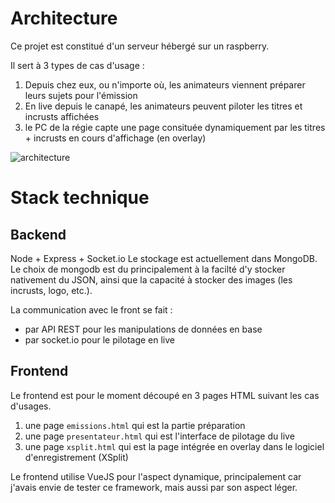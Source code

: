 # Architecture
Ce projet est constitué d'un serveur hébergé sur un raspberry.

Il sert à 3 types de cas d'usage :
1. Depuis chez eux, ou n'importe où, les animateurs viennent préparer leurs sujets pour l'émission
2. En live depuis le canapé, les animateurs peuvent piloter les titres et incrusts affichées
3. le PC de la régie capte une page consituée dynamiquement par les titres + incrusts en cours d'affichage (en overlay)

![architecture](http://chriscamicas.github.io/girr/docs/global_architecture.svg)

# Stack technique
## Backend
Node + Express + Socket.io
Le stockage est actuellement dans MongoDB.
Le choix de mongodb est du principalement à la facilté d'y stocker nativement du JSON, ainsi que la capacité à stocker des images (les incrusts, logo, etc.).

La communication avec le front se fait :
- par API REST pour les manipulations de données en base
- par socket.io pour le pilotage en live

## Frontend
Le frontend est pour le moment découpé en 3 pages HTML suivant les cas d'usages.
1. une page `emissions.html` qui est la partie préparation
2. une page `presentateur.html` qui est l'interface de pilotage du live
3. une page `xsplit.html` qui est la page intégrée en overlay dans le logiciel d'enregistrement (XSplit)

Le frontend utilise VueJS pour l'aspect dynamique, principalement car j'avais envie de tester ce framework, mais aussi par son aspect léger.
